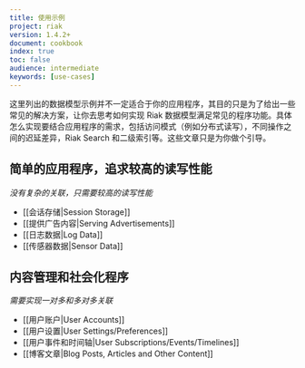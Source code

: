 ```yaml
---
title: 使用示例
project: riak
version: 1.4.2+
document: cookbook
index: true
toc: false
audience: intermediate
keywords: [use-cases]
---
```


这里列出的数据模型示例并不一定适合于你的应用程序，其目的只是为了给出一些常见的解决方案，让你去思考如何实现 Riak 数据模型满足常见的程序功能。具体怎么实现要结合应用程序的需求，包括访问模式（例如分布式读写），不同操作之间的迟延差异，Riak Search 和二级索引等。这些文章只是为你做个引导。

## 简单的应用程序，追求较高的读写性能

*没有复杂的关联，只需要较高的读写性能*

* [[会话存储|Session Storage]]
* [[提供广告内容|Serving Advertisements]]
* [[日志数据|Log Data]]
* [[传感器数据|Sensor Data]]

## 内容管理和社会化程序

*需要实现一对多和多对多关联*

* [[用户账户|User Accounts]]
* [[用户设置|User Settings/Preferences]]
* [[用户事件和时间轴|User Subscriptions/Events/Timelines]]
* [[博客文章|Blog Posts, Articles and Other Content]]

<!--

## Common SQL Design Patterns

*Reproducing common SQL models/queries in Riak*

* [[Counting]]
* [[Conditional Summation]]

 -->
